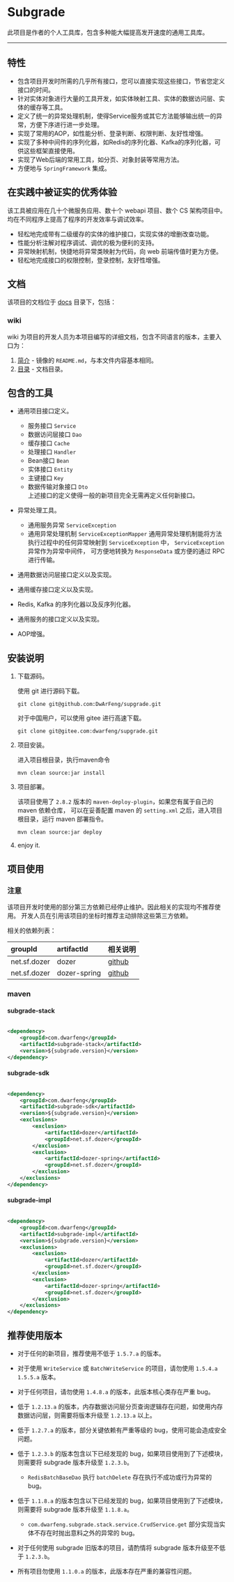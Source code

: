 # Subgrade

此项目是作者的个人工具库，包含多种能大幅提高发开速度的通用工具库。

---

## 特性

- 包含项目开发时所需的几乎所有接口，您可以直接实现这些接口，节省您定义接口的时间。
- 针对实体对象进行大量的工具开发，如实体映射工具、实体的数据访问层、实体的缓存等工具。
- 定义了统一的异常处理机制，使得Service服务或其它方法能够输出统一的异常，方便下序进行进一步处理。
- 实现了常用的AOP，如性能分析、登录判断、权限判断、友好性增强。
- 实现了多种中间件的序列化器，如Redis的序列化器、Kafka的序列化器，可供这些框架直接使用。
- 实现了Web后端的常用工具，如分页、对象封装等常用方法。
- 方便地与 `SpringFramework` 集成。

## 在实践中被证实的优秀体验

该工具被应用在几十个微服务应用、数十个 webapi 项目、数个 CS 架构项目中。均在不同程序上提高了程序的开发效率与调试效率。

- 轻松地完成带有二级缓存的实体的维护接口，实现实体的增删改查功能。
- 性能分析注解对程序调试、调优的极为便利的支持。
- 异常映射机制，快捷地将异常类映射为代码，向 web 前端传值时更为方便。
- 轻松地完成接口的权限控制，登录控制，友好性增强。

## 文档

该项目的文档位于 [docs](./docs) 目录下，包括：

### wiki

wiki 为项目的开发人员为本项目编写的详细文档，包含不同语言的版本，主要入口为：

1. [简介](docs/wiki/zh-CN/Introduction.md) - 镜像的 `README.md`，与本文件内容基本相同。
2. [目录](docs/wiki/zh-CN/Contents.md) - 文档目录。

## 包含的工具

- 通用项目接口定义。
   - 服务接口 `Service`
   - 数据访问层接口 `Dao`
   - 缓存接口 `Cache`
   - 处理接口 `Handler`
   - Bean接口 `Bean`
   - 实体接口 `Entity`
   - 主键接口 `Key`
   - 数据传输对象接口 `Dto`  
     上述接口的定义使得一般的新项目完全无需再定义任何新接口。

- 异常处理工具。
   - 通用服务异常 `ServiceException`
   - 通用异常处理机制 `ServiceExceptionMapper`
     通用异常处理机制能将方法执行过程中的任何异常映射到 `ServiceException` 中， `ServiceException` 异常作为异常中间件，
     可方便地转换为 `ResponseData` 或方便的通过 RPC 进行传输。

- 通用数据访问层接口定义以及实现。
- 通用缓存接口定义以及实现。
- Redis, Kafka 的序列化器以及反序列化器。
- 通用服务的接口定义以及实现。
- AOP增强。

## 安装说明

1. 下载源码。

   使用 git 进行源码下载。

   ```shell
   git clone git@github.com:DwArFeng/supgrade.git
   ```

   对于中国用户，可以使用 gitee 进行高速下载。

   ```shell
   git clone git@gitee.com:dwarfeng/supgrade.git
   ```

2. 项目安装。

   进入项目根目录，执行maven命令
   ```
   mvn clean source:jar install
   ```

3. 项目部署。

   该项目使用了 `2.8.2` 版本的 `maven-deploy-plugin`，如果您有属于自己的 maven 依赖仓库，
   可以在妥善配置 maven 的 `setting.xml` 之后，进入项目根目录，运行 maven 部署指令。
   ```
   mvn clean source:jar deploy
   ```

4. enjoy it.

## 项目使用

### 注意

该项目开发时使用的部分第三方依赖已经停止维护。因此相关的实现均不推荐使用。
开发人员在引用该项目的坐标时推荐主动排除这些第三方依赖。

相关的依赖列表：

| groupId      | artifactId   | 相关说明                                           |
|:-------------|:-------------|:-----------------------------------------------|
| net.sf.dozer | dozer        | [github](https://github.com/DozerMapper/dozer) |
| net.sf.dozer | dozer-spring | [github](https://github.com/DozerMapper/dozer) |

### maven

#### subgrade-stack

```xml

<dependency>
    <groupId>com.dwarfeng</groupId>
    <artifactId>subgrade-stack</artifactId>
    <version>${subgrade.version}</version>
</dependency>
```

#### subgrade-sdk

```xml

<dependency>
    <groupId>com.dwarfeng</groupId>
    <artifactId>subgrade-sdk</artifactId>
    <version>${subgrade.version}</version>
    <exclusions>
        <exclusion>
            <artifactId>dozer</artifactId>
            <groupId>net.sf.dozer</groupId>
        </exclusion>
        <exclusion>
            <artifactId>dozer-spring</artifactId>
            <groupId>net.sf.dozer</groupId>
        </exclusion>
    </exclusions>
</dependency>
```

#### subgrade-impl

```xml

<dependency>
    <groupId>com.dwarfeng</groupId>
    <artifactId>subgrade-impl</artifactId>
    <version>${subgrade.version}</version>
    <exclusions>
        <exclusion>
            <artifactId>dozer</artifactId>
            <groupId>net.sf.dozer</groupId>
        </exclusion>
        <exclusion>
            <artifactId>dozer-spring</artifactId>
            <groupId>net.sf.dozer</groupId>
        </exclusion>
    </exclusions>
</dependency>
```

## 推荐使用版本

- 对于任何的新项目，推荐使用不低于 `1.5.7.a` 的版本。

- 对于使用 `WriteService` 或 `BatchWriteService` 的项目，请勿使用 `1.5.4.a` `1.5.5.a` 版本。

- 对于任何项目，请勿使用 `1.4.8.a` 的版本，此版本核心类存在严重 bug。

- 低于 `1.2.13.a` 的版本，内存数据访问层分页查询逻辑存在问题，如使用内存数据访问层，则需要将版本升级至 `1.2.13.a` 以上。

- 低于 `1.2.7.a` 的版本，部分关键依赖有严重等级的 bug，使用可能会造成安全问题。

- 低于 `1.2.3.b` 的版本包含以下已经发现的 bug，如果项目使用到了下述模块，则需要将 subgrade 版本升级至 `1.2.3.b`。
   - `RedisBatchBaseDao` 执行 `batchDelete` 存在执行不成功或行为异常的 bug。

- 低于 `1.1.8.a` 的版本包含以下已经发现的 bug，如果项目使用到了下述模块，则需要将 subgrade 版本升级至 `1.1.8.a`。
   - `com.dwarfeng.subgrade.stack.service.CrudService.get` 部分实现当实体不存在时抛出意料之外的异常的 bug。

- 对于任何使用 subgrade 旧版本的项目，请酌情将 subgrade 版本升级至不低于 `1.2.3.b`。

- 所有项目勿使用 `1.1.0.a` 的版本，此版本存在严重的兼容性问题。
